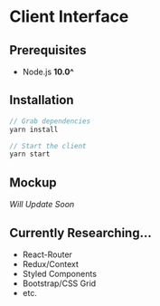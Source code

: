 # Client Interface

## Prerequisites

- Node.js **10.0^**

## Installation

```javascript
// Grab dependencies
yarn install

// Start the client
yarn start
```

## Mockup

_Will Update Soon_

## Currently Researching...

- React-Router
- Redux/Context
- Styled Components
- Bootstrap/CSS Grid
- etc.
